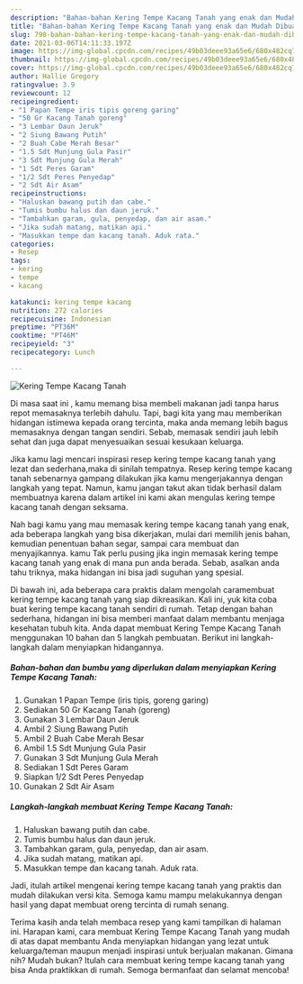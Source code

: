 ```yaml
---
description: "Bahan-bahan Kering Tempe Kacang Tanah yang enak dan Mudah Dibuat"
title: "Bahan-bahan Kering Tempe Kacang Tanah yang enak dan Mudah Dibuat"
slug: 798-bahan-bahan-kering-tempe-kacang-tanah-yang-enak-dan-mudah-dibuat
date: 2021-03-06T14:11:33.197Z
image: https://img-global.cpcdn.com/recipes/49b03deee93a65e6/680x482cq70/kering-tempe-kacang-tanah-foto-resep-utama.jpg
thumbnail: https://img-global.cpcdn.com/recipes/49b03deee93a65e6/680x482cq70/kering-tempe-kacang-tanah-foto-resep-utama.jpg
cover: https://img-global.cpcdn.com/recipes/49b03deee93a65e6/680x482cq70/kering-tempe-kacang-tanah-foto-resep-utama.jpg
author: Hallie Gregory
ratingvalue: 3.9
reviewcount: 12
recipeingredient:
- "1 Papan Tempe iris tipis goreng garing"
- "50 Gr Kacang Tanah goreng"
- "3 Lembar Daun Jeruk"
- "2 Siung Bawang Putih"
- "2 Buah Cabe Merah Besar"
- "1.5 Sdt Munjung Gula Pasir"
- "3 Sdt Munjung Gula Merah"
- "1 Sdt Peres Garam"
- "1/2 Sdt Peres Penyedap"
- "2 Sdt Air Asam"
recipeinstructions:
- "Haluskan bawang putih dan cabe."
- "Tumis bumbu halus dan daun jeruk."
- "Tambahkan garam, gula, penyedap, dan air asam."
- "Jika sudah matang, matikan api."
- "Masukkan tempe dan kacang tanah. Aduk rata."
categories:
- Resep
tags:
- kering
- tempe
- kacang

katakunci: kering tempe kacang 
nutrition: 272 calories
recipecuisine: Indonesian
preptime: "PT36M"
cooktime: "PT46M"
recipeyield: "3"
recipecategory: Lunch

---
```



![Kering Tempe Kacang Tanah](https://img-global.cpcdn.com/recipes/49b03deee93a65e6/680x482cq70/kering-tempe-kacang-tanah-foto-resep-utama.jpg)

Di masa  saat ini , kamu memang bisa membeli makanan jadi tanpa harus repot memasaknya terlebih dahulu. Tapi, bagi kita yang mau memberikan hidangan istimewa kepada orang tercinta, maka anda memang lebih bagus memasaknya dengan tangan sendiri. Sebab, memasak sendiri jauh lebih sehat dan juga dapat menyesuaikan sesuai kesukaan keluarga.

Jika kamu lagi mencari inspirasi resep kering tempe kacang tanah yang lezat dan sederhana,maka di sinilah tempatnya. Resep kering tempe kacang tanah  sebenarnya gampang dilakukan jika kamu mengerjakannya dengan langkah yang tepat. Namun, kamu jangan takut akan tidak berhasil dalam membuatnya 
karena dalam artikel ini kami akan mengulas kering tempe kacang tanah dengan seksama.  



Nah bagi kamu yang mau memasak kering tempe kacang tanah yang enak, ada beberapa langkah yang bisa dikerjakan, mulai dari memilih jenis bahan, kemudian penentuan bahan segar, sampai cara membuat dan menyajikannya. kamu Tak perlu pusing jika ingin memasak kering tempe kacang tanah yang enak di mana pun anda berada. Sebab, asalkan anda  tahu triknya, maka hidangan ini bisa jadi suguhan yang spesial.

Di bawah ini, ada beberapa cara praktis  dalam mengolah caramembuat kering tempe kacang tanah yang siap dikreasikan. Kali ini, yuk kita coba buat kering tempe kacang tanah sendiri di rumah. Tetap dengan bahan sederhana, hidangan ini bisa memberi manfaat dalam membantu menjaga kesehatan tubuh kita. Anda dapat membuat Kering Tempe Kacang Tanah menggunakan 10 bahan dan 5 langkah pembuatan. Berikut ini langkah-langkah dalam menyiapkan hidangannya.

<!--inarticleads1-->

##### Bahan-bahan dan bumbu yang diperlukan dalam menyiapkan Kering Tempe Kacang Tanah:

1. Gunakan 1 Papan Tempe (iris tipis, goreng garing)
1. Sediakan 50 Gr Kacang Tanah (goreng)
1. Gunakan 3 Lembar Daun Jeruk
1. Ambil 2 Siung Bawang Putih
1. Ambil 2 Buah Cabe Merah Besar
1. Ambil 1.5 Sdt Munjung Gula Pasir
1. Gunakan 3 Sdt Munjung Gula Merah
1. Sediakan 1 Sdt Peres Garam
1. Siapkan 1/2 Sdt Peres Penyedap
1. Gunakan 2 Sdt Air Asam




<!--inarticleads2-->

##### Langkah-langkah membuat Kering Tempe Kacang Tanah:

1. Haluskan bawang putih dan cabe.
1. Tumis bumbu halus dan daun jeruk.
1. Tambahkan garam, gula, penyedap, dan air asam.
1. Jika sudah matang, matikan api.
1. Masukkan tempe dan kacang tanah. Aduk rata.




Jadi, itulah artikel mengenai  kering tempe kacang tanah  yang praktis dan mudah dilakukan versi kita. Semoga kamu mampu melakukannya dengan hasil yang dapat membuat oreng tercinta di rumah senang. 

Terima kasih anda telah membaca resep yang kami tampilkan di halaman ini. Harapan kami, cara membuat  Kering Tempe Kacang Tanah yang mudah di atas dapat membantu Anda menyiapkan hidangan yang lezat untuk keluarga/teman maupun menjadi inspirasi untuk berjualan makanan. Gimana nih? Mudah bukan? Itulah cara membuat kering tempe kacang tanah yang bisa Anda praktikkan di rumah. Semoga bermanfaat dan selamat mencoba!

